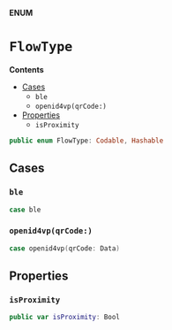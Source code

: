 **ENUM**

# `FlowType`

**Contents**

- [Cases](#cases)
  - `ble`
  - `openid4vp(qrCode:)`
- [Properties](#properties)
  - `isProximity`

```swift
public enum FlowType: Codable, Hashable
```

## Cases
### `ble`

```swift
case ble
```

### `openid4vp(qrCode:)`

```swift
case openid4vp(qrCode: Data)
```

## Properties
### `isProximity`

```swift
public var isProximity: Bool
```
